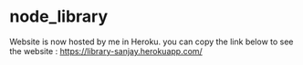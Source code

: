 # node_library

Website is now hosted by me in Heroku.
you can copy the link below to see the website : 
https://library-sanjay.herokuapp.com/
